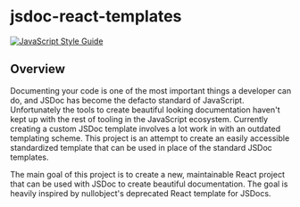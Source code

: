 # jsdoc-react-templates

[![JavaScript Style Guide](https://img.shields.io/badge/code_style-standard-brightgreen.svg)](https://standardjs.com)
## Overview

Documenting your code is one of the most important things a developer can do, and JSDoc has become the defacto standard of JavaScript. Unfortunately the tools to create beautiful looking documentation haven't kept up with the rest of tooling in the JavaScript ecosystem. Currently creating a custom JSDoc template involves a lot work in with an outdated templating scheme. This project is an attempt to create an easily accessible standardized template that can be used in place of the standard JSDoc templates.

The main goal of this project is to create a new, maintainable React project that can be used with JSDoc to create beautiful documentation. The goal is heavily inspired by nullobject's deprecated React template for JSDocs. 

